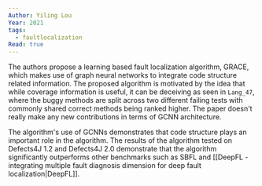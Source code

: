 ```yaml
---
Author: Yiling Lou
Year: 2021
tags:
  - faultlocalization
Read: true
---
```

The authors propose a learning based fault localization algorithm, GRACE, which makes use of graph neural networks to integrate code structure related information. The proposed algorithm is motivated by the idea that while coverage information is useful, it can be deceiving as seen in `Lang_47`, where the buggy methods are split across two different failing tests with commonly shared correct methods being ranked higher. The paper doesn't really make any new contributions in terms of GCNN architecture.

The algorithm's use of GCNNs demonstrates that code structure plays an important role in the algorithm. The results of the algorithm tested on Defects4J 1.2 and Defects4J 2.0 demonstrate that the algorithm significantly outperforms other benchmarks such as SBFL and [[DeepFL - integrating multiple fault diagnosis dimension for deep fault localization|DeepFL]].